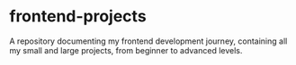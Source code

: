 # frontend-projects
A repository documenting my frontend development journey, containing all my small and large projects, from beginner to advanced levels.
